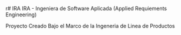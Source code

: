 r# IRA
IRA - Ingeniera de Software Aplicada (Applied Requiements Engineering)

Proyecto Creado Bajo el Marco de la Ingeneria de Linea de Productos
